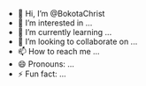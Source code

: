 - 👋 Hi, I’m @BokotaChrist
- 👀 I’m interested in ...
- 🌱 I’m currently learning ...
- 💞️ I’m looking to collaborate on ...
- 📫 How to reach me ...
- 😄 Pronouns: ...
- ⚡ Fun fact: ...

<!---
BokotaChrist/BokotaChrist is a ✨ special ✨ repository because its `README.md` (this file) appears on your GitHub profile.
You can click the Preview link to take a look at your changes.
--->
